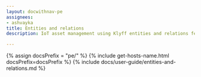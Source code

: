 ```yaml
---
layout: docwithnav-pe
assignees:
- ashvayka
title: Entities and relations
description: IoT asset management using Klyff entities and relations feature

---
```


{% assign docsPrefix = "pe/" %}
{% include get-hosts-name.html docsPrefix=docsPrefix %}
{% include docs/user-guide/entities-and-relations.md %}